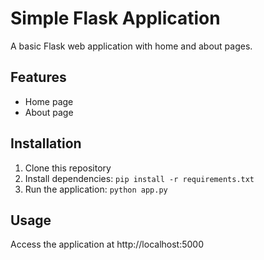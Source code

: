 # Simple Flask Application

A basic Flask web application with home and about pages.

## Features
- Home page
- About page

## Installation
1. Clone this repository
2. Install dependencies: `pip install -r requirements.txt`
3. Run the application: `python app.py`

## Usage
Access the application at http://localhost:5000
